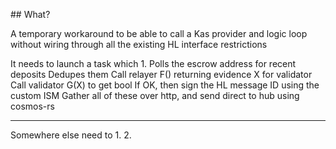 ## What?

A temporary workaround to be able to call a Kas provider and logic loop without wiring through all the existing HL interface restrictions

It needs to launch a task which
    1. Polls the escrow address for recent deposits
       Dedupes them
       Call relayer F() returning evidence X for validator
       Call validator G(X) to get bool
       If OK, then sign the HL message ID using the custom ISM
       Gather all of these over http, and send direct to hub using cosmos-rs

__________
Somewhere else need to
    1. 
    2. 



